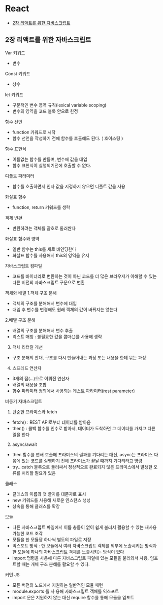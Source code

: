 # React

- [2장 리액트를 위한 자바스크립트](#2장-리액트를-위한-자바스크립트)

## 2장 리액트를 위한 자바스크립트

Var 키워드
- 변수

Const 키워드
- 상수

let 키워드
- 구문적인 변수 영역 규칙(lexical variable scoping)
- 변수의 영역을 코드 블록 안으로 한정

함수 선언
- function 키워드로 시작
- 함수 선언을 작성하기 전에 함수를 호출해도 된다. ( 호이스팅 )

함수 표현식
- 이름없는 함수를 만들며, 변수에 값을 대입
- 함수 표현식이 실행되기전에 호출할 수 없다.

디폴트 파라미터
- 함수를 호출하면서 인자 값을 지정하지 않으면 디폴트 값을 사용

화살표 함수
- function, return 키워드를 생략

객체 반환
- 반환하려는 객체를 괄호로 둘러싼다

화살표 함수와 영역
- 일반 함수는 this를 새로 바인딩한다
- 화살표 함수를 사용해서 this의 영역을 유지

자바스크립트 컴파일
- 코드를 바이너리로 변환하는 것이 아닌 코드를 더 많은 브라우저가 이해할 수 있는 다른 버전의 자바스크립트 구문으로 변환

객체와 배열
1.객체 구조 분해
- 객체의 구조를 분해해서 변수에 대입
- 대입 후 변수를 변경해도 원래 객체의 값이 바뀌지는 않는다

2.배열 구조 분해
- 배열의 구조를 분해해서 변수 추출
- 리스트 매칭 : 불필요한 값을 콤마(,)를 사용해 생략

3. 객체 리터럴 개선
- 구조 분해의 반대, 구조를 다시 만들어내는 과정 또는 내용을 한데 묶는 과정

4. 스프레드 연산자
- 3개의 점(...)으로 이뤄진 연산자
- 배열의 내용을 조합
- 함수 파라미터 정의에서 사용되는 레스트 파라미터(rest parameter)

비동기 자바스크립트
1. 단순한 프라미스와 fetch
- fetch() : REST API로부터 데이터를 받아옴
- then() : 콜백 함수를 인수로 받아서, 데이터가 도착하면 그 데이터를 가지고 다른 일을 한다

2. async/await
- then 함수를 연쇄 호출해 프라미스의 결과를 기다리는 대신, async는 프라미스 다음에 있는 코드를 실행하기 전에 프라미스가 끝날 때까지 기다리라고 명령
- try...catch 블록으로 둘러싸서 정상적으로 완료되지 않은 프라미스에서 발생한 오류를 처리할 필요가 있음

클래스
- 클래스의 이름의 첫 글자를 대문자로 표시
- new 키워드를 사용해 새로운 인스턴스 생성
- 상속을 통해 클래스를 확장

모듈
- 다른 자바스크립트 파일에서 이름 충돌이 없이 쉽게 불러서 활용할 수 있는 재사용 가능한 코드 조각
- 모듈을 한 모듈당 하나씩 별도의 파일로 저장
- 익스포트 방식 : 한 모듈에서 여러 자바스크립트 객체를 외부에 노출시키는 방식과 한 모듈에 하나의 자바스크립트 객체를 노출시키는 방식이 있다
- import 명령을 사용해 다른 자바스크립트 파일에 있는 모듈을 불러와서 사용, 임포트할 때는 개체 구조 분해를 활요할 수 있다.

커먼 JS
- 모든 버전의 노드에서 지원하는 일반적인 모듈 패턴
- module.exports 를 사 용해 자바스크립트 객체를 익스포트
- import 문은 지원하지 않는 대신 require 함수를 통해 모듈을 임포트
